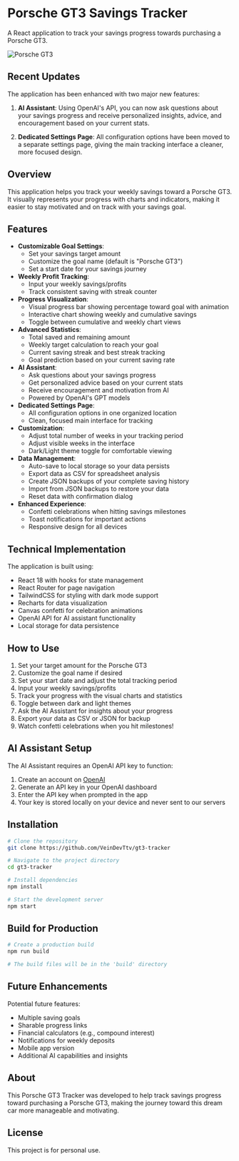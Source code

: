 # Porsche GT3 Savings Tracker

A React application to track your savings progress towards purchasing a Porsche GT3.

![Porsche GT3](https://files.porsche.com/filestore/image/multimedia/none/992-gt3-modelimage-sideshot/model/765dfc51-51bc-11eb-80d1-005056bbdc38/porsche-model.png)

## Recent Updates

The application has been enhanced with two major new features:

1. **AI Assistant**: Using OpenAI's API, you can now ask questions about your savings progress and receive personalized insights, advice, and encouragement based on your current stats.

2. **Dedicated Settings Page**: All configuration options have been moved to a separate settings page, giving the main tracking interface a cleaner, more focused design.

## Overview

This application helps you track your weekly savings toward a Porsche GT3. It visually represents your progress with charts and indicators, making it easier to stay motivated and on track with your savings goal.

## Features

- **Customizable Goal Settings**:
  - Set your savings target amount
  - Customize the goal name (default is "Porsche GT3")
  - Set a start date for your savings journey
- **Weekly Profit Tracking**: 
  - Input your weekly savings/profits
  - Track consistent saving with streak counter
- **Progress Visualization**: 
  - Visual progress bar showing percentage toward goal with animation
  - Interactive chart showing weekly and cumulative savings
  - Toggle between cumulative and weekly chart views
- **Advanced Statistics**:
  - Total saved and remaining amount
  - Weekly target calculation to reach your goal
  - Current saving streak and best streak tracking
  - Goal prediction based on your current saving rate
- **AI Assistant**:
  - Ask questions about your savings progress
  - Get personalized advice based on your current stats
  - Receive encouragement and motivation from AI
  - Powered by OpenAI's GPT models
- **Dedicated Settings Page**:
  - All configuration options in one organized location
  - Clean, focused main interface for tracking
- **Customization**:
  - Adjust total number of weeks in your tracking period
  - Adjust visible weeks in the interface
  - Dark/Light theme toggle for comfortable viewing
- **Data Management**:
  - Auto-save to local storage so your data persists
  - Export data as CSV for spreadsheet analysis
  - Create JSON backups of your complete saving history
  - Import from JSON backups to restore your data
  - Reset data with confirmation dialog
- **Enhanced Experience**:
  - Confetti celebrations when hitting savings milestones
  - Toast notifications for important actions
  - Responsive design for all devices

## Technical Implementation

The application is built using:

- React 18 with hooks for state management
- React Router for page navigation
- TailwindCSS for styling with dark mode support
- Recharts for data visualization
- Canvas confetti for celebration animations
- OpenAI API for AI assistant functionality
- Local storage for data persistence

## How to Use

1. Set your target amount for the Porsche GT3
2. Customize the goal name if desired
3. Set your start date and adjust the total tracking period
4. Input your weekly savings/profits
5. Track your progress with the visual charts and statistics
6. Toggle between dark and light themes
7. Ask the AI Assistant for insights about your progress
8. Export your data as CSV or JSON for backup
9. Watch confetti celebrations when you hit milestones!

## AI Assistant Setup

The AI Assistant requires an OpenAI API key to function:

1. Create an account on [OpenAI](https://openai.com/)
2. Generate an API key in your OpenAI dashboard
3. Enter the API key when prompted in the app
4. Your key is stored locally on your device and never sent to our servers

## Installation

```bash
# Clone the repository
git clone https://github.com/VeinDevTtv/gt3-tracker

# Navigate to the project directory
cd gt3-tracker

# Install dependencies
npm install

# Start the development server
npm start
```

## Build for Production

```bash
# Create a production build
npm run build

# The build files will be in the 'build' directory
```

## Future Enhancements

Potential future features:
- Multiple saving goals
- Sharable progress links
- Financial calculators (e.g., compound interest)
- Notifications for weekly deposits
- Mobile app version
- Additional AI capabilities and insights

## About

This Porsche GT3 Tracker was developed to help track savings progress toward purchasing a Porsche GT3, making the journey toward this dream car more manageable and motivating.

## License

This project is for personal use.

